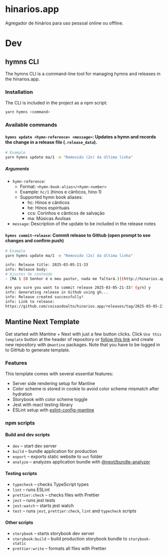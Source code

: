 # hinarios.app

Agregador de hinários para uso pessoal online ou offline.

# Dev

## hymns CLI

The hymns CLI is a command-line tool for managing hymns and releases in the hinarios.app.

### Installation

The CLI is included in the project as a npm script:

```bash
yarn hymns <command>
```

### Available commands

#### `hymns update <hymn-reference> <message>`: Updates a hymn and records the change in a release file (`.release_data`).

```bash
# Example
yarn hymns update ma/1 -m "Removido (2x) da última linha"
```

##### Arguments

- `hymn-reference`:
  - Format: `<hymn-book-alias>/<hymn-number>`
  - Example: `hc/1` (hinos e cânticos, hino 1)
  - Supported hymn book aliases:
    - hc: Hinos e cânticos
    - he: Hinos espirituais
    - ccs: Corinhos e cânticos de salvação
    - ma: Músicas Avulsas
- `message`: Description of the update to be included in the release notes

#### `hymns commit-release`: Commit release to Github (open prompt to see changes and confirm push)

```bash
# Example
yarn hymns update ma/1 -m "Removido (2x) da última linha"

info: Release title: 2025-03-05-21-33
info: Release body:
# Ajustes de conteúdo
- [MA 1 (O Senhor é o meu pastor, nada me faltará.)](http://hinarios.app/musicas-avulsas/1-O-Senhor-e-o-meu-pastor-(Salmo-23)): Removido (2x) da última linha

Are you sure you want to commit release 2025-03-05-21-33? (y/n) y
info: Generating release in Github using gh...
info: Release created successfully!
info: Link to release:
https://github.com/coisasdoalto/hinarios.app/releases/tag/2025-03-05-21-33
```

## Mantine Next Template

Get started with Mantine + Next with just a few button clicks.
Click `Use this template` button at the header of repository or [follow this link](https://github.com/mantinedev/mantine-next-template/generate) and
create new repository with `@mantine` packages. Note that you have to be logged in to GitHub to generate template.

### Features

This template comes with several essential features:

- Server side rendering setup for Mantine
- Color scheme is stored in cookie to avoid color scheme mismatch after hydration
- Storybook with color scheme toggle
- Jest with react testing library
- ESLint setup with [eslint-config-mantine](https://github.com/mantinedev/eslint-config-mantine)

### npm scripts

#### Build and dev scripts

- `dev` – start dev server
- `build` – bundle application for production
- `export` – exports static website to `out` folder
- `analyze` – analyzes application bundle with [@next/bundle-analyzer](https://www.npmjs.com/package/@next/bundle-analyzer)

#### Testing scripts

- `typecheck` – checks TypeScript types
- `lint` – runs ESLint
- `prettier:check` – checks files with Prettier
- `jest` – runs jest tests
- `jest:watch` – starts jest watch
- `test` – runs `jest`, `prettier:check`, `lint` and `typecheck` scripts

#### Other scripts

- `storybook` – starts storybook dev server
- `storybook:build` – build production storybook bundle to `storybook-static`
- `prettier:write` – formats all files with Prettier
